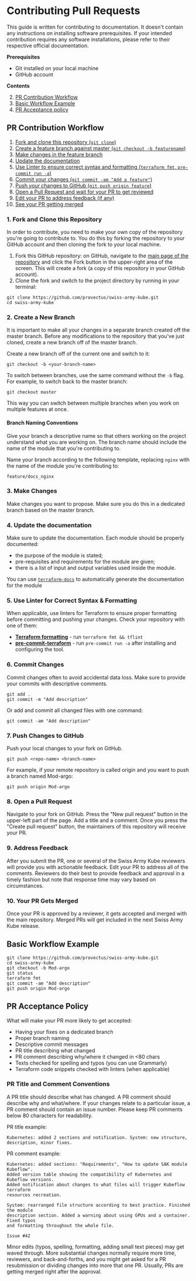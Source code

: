 # Contributing Pull Requests

This guide is written for contributing to documentation. It doesn't contain any instructions on installing software prerequisites. If your intended contribution requires any software installations, please refer to their respective official documentation.

**Prerequisites**
* Git installed on your local machine
* GitHub account

**Contents**

2. [PR Contribution Workflow](#workflow)
3. [Basic Workflow Example](#example)
4. [PR Acceptance policy](#accept)

<a name="workflow"></a>
## PR Contribution Workflow

1. [Fork and clone this repository (`git clone`)](#clonerepo)
2. [Create a feature branch against master (`git checkout -b featurename`)](#checkout)
3. [Make changes in the feature branch](#editdoc)
4. [Update the documentation](#docs)
5. [Use Linter to ensure correct syntax and formatting (`terraform fmt`, `pre-commit run -a`)](#lintit)
6. [Commit your changes (`git commit -am "Add a feature"`)](#commit)
7. [Push your changes to GitHub (`git push origin feature`)](#push)
8. [Open a Pull Request and wait for your PR to get reviewed](#openPR)
9. [Edit your PR to address feedback (if any)](#modifyPR)
10. [See your PR getting merged](#merged)

<a name="clonerepo"></a>
### 1. Fork and Clone this Repository

In order to contribute, you need to make your own copy of the repository you're going to contribute to. You do this by forking the repository to your GitHub account and then cloning the fork to your local machine.

1. Fork this GitHub repository: on GitHub, navigate to the [main page of the repository](https://github.com/provectus/swiss-army-kube) and click the Fork button in the upper-right area of the screen. This will create a fork (a copy of this repository in your GitHub account).
2. Clone the fork and switch to the project directory by running in your terminal:
```
git clone https://github.com/provectus/swiss-army-kube.git
cd swiss-army-kube
```
<a name="checkout"></a>
### 2. Create a New Branch
It is important to make all your changes in a separate branch created off the master branch.
Before any modifications to the repository that you've just cloned, create a new branch off of the master branch.

Create a new branch off of the current one and switch to it:
```
git checkout -b <your-branch-name>
```
To switch between branches, use the same command without the `-b` flag. For example, to switch back to the master branch:
```
git checkout master
```
This way you can switch between multiple branches when you work on multiple features at once.

#### Branch Naming Conventions

Give your branch a descriptive name so that others working on the project understand what you are working on. The branch name should include the name of the module that you're contributing to.

Name your branch according to the following template, replacing `nginx` with the name of the module you're contributing to:
```
feature/docs_nginx
```

<a name="editdoc"></a>
### 3. Make Changes

Make changes you want to propose. Make sure you do this in a dedicated branch based on the master branch.

<a name="docs"></a>
### 4. Update the documentation

Make sure to update the documentation. Each module should be properly documented:
- the purpose of the module is stated;
- pre-requisites and requirements for the module are given;
- there is a list of input and output variables used inside the module.

You can use [`terraform-docs`](https://github.com/terraform-docs/terraform-docs/) to automatically generate the documentation for the module

<a name="lintit"></a>
### 5. Use Linter for Correct Syntax & Formatting

When applicable, use linters for Terraform to ensure proper formatting before committing and pushing your changes. Check your repository with one of them:
* **[Terraform formatting](https://www.terraform.io/docs/commands/fmt.html)** - run `terraform fmt && tflint`
* **[pre-commit-terraform](https://github.com/antonbabenko/pre-commit-terraform)** - run `pre-commit run -a` after installing and configuring the tool.

<a name="commit"></a>
### 6. Commit Changes
Commit changes often to avoid accidental data loss. Make sure to provide your commits with descriptive comments.

```
git add .
git commit -m "Add description"
```
Or add and commit all changed files with one command:
```
git commit -am "Add description"
```

<a name="push"></a>
### 7. Push Changes to GitHub

Push your local changes to your fork on GitHub.
```
git push <repo-name> <branch-name>
```
For example, if your remote repository is called origin and you want to push a branch named Mod-argo:
```
git push origin Mod-argo
```

<a name="openPR"></a>
### 8. Open a Pull Request

Navigate to your fork on GitHub. Press the "New pull request" button in the upper-left part of the page. Add a title and a comment. Once you press the "Create pull request" button, the maintainers of this repository will receive your PR.

<a name="modifyPR"></a>
### 9. Address Feedback

After you submit the PR, one or several of the Swiss Army Kube reviewers will provide you with actionable feedback. Edit your PR to address all of the comments. Reviewers do their best to provide feedback and approval in a timely fashion but note that response time may vary based on circumstances.

<a name="merged"></a>
### 10. Your PR Gets Merged

Once your PR is approved by a reviewer, it gets accepted and merged with the main repository. Merged PRs will get included in the next Swiss Army Kube release.

<a name="example"></a>
## Basic Workflow Example
```
git clone https://github.com/provectus/swiss-army-kube.git
cd swiss-army-kube
git checkout -b Mod-argo
git status
terraform fmt
git commit -am "Add description"
git push origin Mod-argo
```
<a name="accept"></a>
## PR Acceptance Policy

What will make your PR more likely to get accepted:

* Having your fixes on a dedicated branch
* Proper branch naming
* Descriptive commit messages
* PR title describing what changed
* PR comment describing why/where it changed in <80 chars
* Texts checked for spelling and typos (you can use Grammarly)
* Terraform code snippets checked with linters (when applicable)

### PR Title and Comment Conventions

A PR title should describe what has changed. A PR comment should describe why and what/where. If your changes relate to a particular issue, a PR comment should contain an issue number. Please keep PR comments below 80 characters for readability.

PR title example:
```
Kubernetes: added 2 sections and notification. System: new structure, description, minor fixes.
```

PR comment example:

```
Kubernetes: added sections: "Requirements", "How to update SAK module Kubeflow".
Added version table showing the compatibility of Kubernetes and Kubeflow versions.
Added notification about changes to what files will trigger Kubeflow terraform
resources recreation.

System: rearranged file structure according to best practice. Finished the module
description section. Added a warning about using GPUs and a container. Fixed typos
and formatting throughout the whole file.

Issue #42
```

Minor edits (typos, spelling, formatting, adding small text pieces) may get waved through. More substantial changes normally require more time, reviewers, and back-and-forths, and you might get asked for a PR resubmission or dividing changes into more that one PR. Usually, PRs are getting merged right after the approval.
